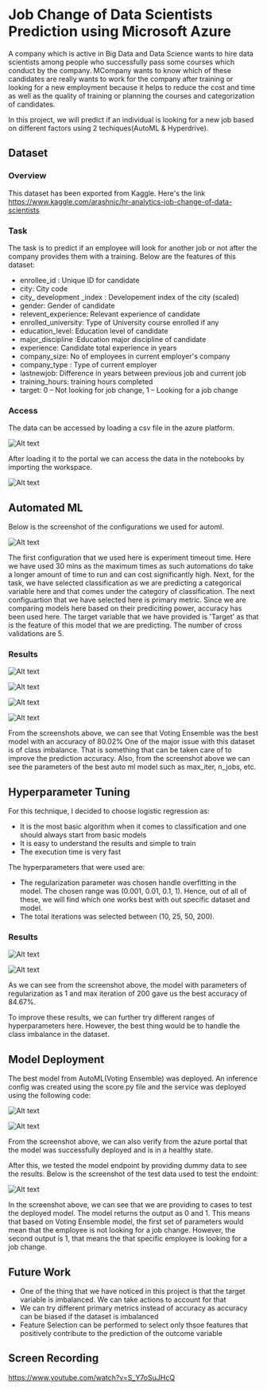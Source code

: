 

# Job Change of Data Scientists Prediction using Microsoft Azure

A company which is active in Big Data and Data Science wants to hire data scientists among people who successfully pass some courses which conduct by the company. MCompany wants to know which of these candidates are really wants to work for the company after training or looking for a new employment because it helps to reduce the cost and time as well as the quality of training or planning the courses and categorization of candidates.

In this project, we will predict if an individual is looking for a new job based on different factors using 2 techiques(AutoML & Hyperdrive).

## Dataset

### Overview
This dataset has been exported from Kaggle. Here's the link https://www.kaggle.com/arashnic/hr-analytics-job-change-of-data-scientists

### Task
The task is to predict if an employee will look for another job or not after the company provides them with a training. Below are the features of this dataset:

* enrollee_id : Unique ID for candidate
* city: City code
* city_ development _index : Developement index of the city (scaled)
* gender: Gender of candidate
* relevent_experience: Relevant experience of candidate
* enrolled_university: Type of University course enrolled if any
* education_level: Education level of candidate
* major_discipline :Education major discipline of candidate
* experience: Candidate total experience in years
* company_size: No of employees in current employer's company
* company_type : Type of current employer
* lastnewjob: Difference in years between previous job and current job
* training_hours: training hours completed
* target: 0 – Not looking for job change, 1 – Looking for a job change

### Access

The data can be accessed by loading a csv file in the azure platform. 

![Alt text](https://github.com/shikhar42/nd00333-capstone/blob/master/dataset1.PNG?raw=true "Dataset")

After loading it to the portal we can access the data in the notebooks by importing the workspace.

![Alt text](https://github.com/shikhar42/nd00333-capstone/blob/master/dataset.PNG?raw=true "Dataset")

## Automated ML
Below is the screenshot of the configurations we used for automl.

![Alt text](https://github.com/shikhar42/nd00333-capstone/blob/master/automl_config.PNG?raw=true "config")

The first configuration that we used here is experiment timeout time. Here we have used 30 mins as the maximum times as such automations do take a longer amount of time to run and can cost significantly high. Next, for the task, we have selected classification as we are predicting a categorical variable here and that comes under the category of classification. The next configuartion that we have selected here is primary metric. Since we are comparing models here based on their prediciting power, accuracy has been used here. The target variable that we have provided is 'Target' as that is the feature of this model that we are predicting. The number of cross validations are 5.

### Results
![Alt text](https://github.com/shikhar42/nd00333-capstone/blob/master/runwidget_automl1.PNG?raw=true "automl")

![Alt text](https://github.com/shikhar42/nd00333-capstone/blob/master/runwidget_automl2.PNG?raw=true "automl")

![Alt text](https://github.com/shikhar42/nd00333-capstone/blob/master/runwidget_automl3.PNG?raw=true "automl")

![Alt text](https://github.com/shikhar42/nd00333-capstone/blob/master/best_auto_ml.PNG?raw=true "automl")


From the screenshots above, we can see that Voting Ensemble was the best model with an accuracy of 80.02%
One of the major issue with this dataset is of class imbalance. That is something that can be taken care of to improve the prediction accuracy. Also, from the screenshot above we can see the parameters of the best auto ml model such as max_iter, n_jobs, etc.

## Hyperparameter Tuning
For this technique, I decided to choose logistic regression as:

* It is the most basic algorithm when it comes to classification and one should always start from basic models
* It is easy to understand the results and simple to train
* The execution time is very fast

The hyperparameters that were used are:

* The regularization parameter was chosen handle overfitting in the model. The chosen range was (0.001, 0.01, 0.1, 1). Hence, out of all of these, we will find which one works best with out specific dataset and model.
* The total iterations was selected between (10, 25, 50, 200). 

### Results

![Alt text](https://github.com/shikhar42/nd00333-capstone/blob/master/runwidget_hd1.PNG?raw=true "hyperdrive")

![Alt text](https://github.com/shikhar42/nd00333-capstone/blob/master/runwidget_hd2.PNG?raw=true "hyperdrive")

As we can see from the screenshot above, the model with parameters of regularization as 1 and max iteration of 200 gave us the best accuracy of 84.67%. 

To improve these results, we can further try different ranges of hyperparameters here. However, the best thing would be to handle the class imbalance in the dataset.

## Model Deployment
The best model from AutoML(Voting Ensemble) was deployed. An inference config was created using the score.py file and the service was deployed using the following code:

![Alt text](https://github.com/shikhar42/nd00333-capstone/blob/master/deployment.PNG?raw=true "deployment")

![Alt text](https://github.com/shikhar42/nd00333-capstone/blob/master/deployment_active_state.PNG?raw=true "deployment")

From the screenshot above, we can also verify from the azure portal that the model was successfully deployed and is in a healthy state.

After this, we tested the model endpoint by providing dummy data to see the results. Below is the screenshot of the test data used to test the endoint:

![Alt text](https://github.com/shikhar42/nd00333-capstone/blob/master/deployment_test.PNG?raw=true "deployment")

In the screenshot above, we can see that we are providing to cases to test the deployed model. The model returns the output as 0 and 1. This means that based on Voting Ensemble model, the first set of parameters would mean that the employee is not looking for a job change. However, the second output is 1, that means the that specific employee is looking for a job change.

## Future Work

* One of the thing that we have noticed in this project is that the target variable is imbalanced. We can take actions to account for that
* We can try different primary metrics instead of accuracy as accuracy can be biased if the dataset is imbalanced
* Feature Selection can be performed to select only thsoe features that positively contribute to the prediction of the outcome variable

## Screen Recording

https://www.youtube.com/watch?v=S_Y7oSuJHcQ


